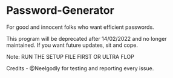 # Password-Generator
For good and innocent folks who want efficient passwords.

This program will be deprecated after 14/02/2022 and no longer maintained. If you want future updates, sit and cope.

Note: RUN THE SETUP FILE FIRST OR ULTRA FLOP





Credits - @Neelgodly for testing and reporting every issue.
